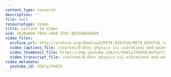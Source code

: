 ```yaml
---
content_type: resource
description: ''
file: null
resourcetype: Video
title: Lecture 14 Video
uid: 2620a894-705d-c0e8-3762-002398ebb859
video_files:
  archive_url: http://archive.org/download/MIT8.03SCF16/MIT8_03SCF16_lec14_300k.mp4
  video_captions_file: /courses/8-03sc-physics-iii-vibrations-and-waves-fall-2016/0eff5a75797053bdb37a740fef16d3e2_VGAlyJ7e0IQ.vtt
  video_thumbnail_file: https://img.youtube.com/vi/VGAlyJ7e0IQ/default.jpg
  video_transcript_file: /courses/8-03sc-physics-iii-vibrations-and-waves-fall-2016/9d692cb61a2fe7fde0c5bc7fe58882c8_VGAlyJ7e0IQ.pdf
video_metadata:
  youtube_id: VGAlyJ7e0IQ
---
```


